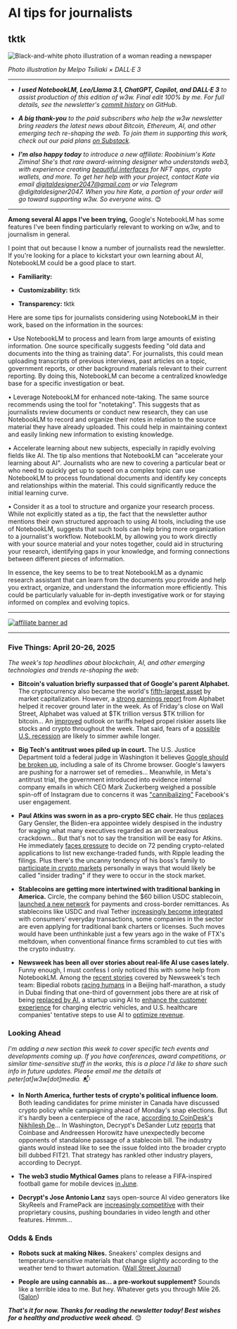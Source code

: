 <!--

Beginning to work through the lead item in this draft. Version below contains my own thoughts, as well as some from NotebookLM itself based on this prompt:

I'm working on an article about how journalists in particular might use NotebookLM as a tool in their work. Could you give some tips of your own?

-->

# AI tips for journalists <!-- Need AI prompts to generate better hed, subhead later, when lead item is finished. -->
## tktk

![Black-and-white photo illustration of a woman reading a newspaper](https://w3w.news/img/newsreader-illo-melpo-tsiliaki-DALLE3-1920.jpg)

*Photo illustration by Melpo Tsiliaki × DALL·E 3*

<hr>

- _**I used NotebookLM, Leo/Llama 3.1, ChatGPT, Copilot, and DALL·E 3** to assist production of this edition of w3w. Final edit 100% by me. For full details, see the newsletter's [commit history](https://github.com/peteramckay/w3wnewsletter/commits) on GitHub._ <!-- Editroster as needed. -->

- _**A big thank-you** to the paid subscribers who help the w3w newsletter bring readers the latest news about Bitcoin, Ethereum, AI, and other emerging tech re-shaping the web. To join them in supporting this work, check out our paid plans [on Substack](https://w3wnews.substack.com/subscribe)._

- _**I'm also happy today** to introduce a new affiliate: Roobinium's Kate Zimina! She's that rare award-winning designer who understands web3, with experience creating [beautiful interfaces](https://dribbble.com/roobinium) for NFT apps, crypto wallets, and more. To get her help with your project, contact Kate via email digitaldesigner2047@gmail.com or via Telegram @digitaldesigner2047. When you hire Kate, a portion of your order will go toward supporting w3w. So everyone wins._ 😊

<hr>

**Among several AI apps I've been trying,** Google's NotebookLM has some features I've been finding particularly relevant to working on w3w, and to journalism in general.

I point that out because I know a number of journalists read the newsletter. If you're looking for a place to kickstart your own learning about AI, NotebookLM could be a good place to start.

- **Familiarity:** <!-- As the name would indicate, it's a notebook -- but on steroids. NotebookLM is Every reporter uses notebooks. -->

- **Customizability:** tktk

- **Transparency:** tktk

<!-- Example of the Stanford report. -->

<!-- Tips provided by Notebook LM itself... -->

Here are some tips for journalists considering using NotebookLM in their work, based on the information in the sources:

• Use NotebookLM to process and learn from large amounts of existing information. One source specifically suggests feeding "old data and documents into the thing as training data". For journalists, this could mean uploading transcripts of previous interviews, past articles on a topic, government reports, or other background materials relevant to their current reporting. By doing this, NotebookLM can become a centralized knowledge base for a specific investigation or beat.

• Leverage NotebookLM for enhanced note-taking. The same source recommends using the tool for "notetaking". This suggests that as journalists review documents or conduct new research, they can use NotebookLM to record and organize their notes in relation to the source material they have already uploaded. This could help in maintaining context and easily linking new information to existing knowledge.

• Accelerate learning about new subjects, especially in rapidly evolving fields like AI. The tip also mentions that NotebookLM can "accelerate your learning about AI". Journalists who are new to covering a particular beat or who need to quickly get up to speed on a complex topic can use NotebookLM to process foundational documents and identify key concepts and relationships within the material. This could significantly reduce the initial learning curve.

• Consider it as a tool to structure and organize your research process. While not explicitly stated as a tip, the fact that the newsletter author mentions their own structured approach to using AI tools, including the use of NotebookLM, suggests that such tools can help bring more organization to a journalist's workflow. NotebookLM, by allowing you to work directly with your source material and your notes together, could aid in structuring your research, identifying gaps in your knowledge, and forming connections between different pieces of information.

In essence, the key seems to be to treat NotebookLM as a dynamic research assistant that can learn from the documents you provide and help you extract, organize, and understand the information more efficiently. This could be particularly valuable for in-depth investigative work or for staying informed on complex and evolving topics.

 <hr>

 [![affiliate banner ad](https://w3w.news/img/affiliate-kz-letter.png)](
 https://dribbble.com/roobinium)

 <hr>

### Five Things: April 20-26, 2025

*The week's top headlines about blockchain, AI, and other emerging technologies and trends re-shaping the web:*

- **Bitcoin's valuation briefly surpassed that of Google's parent Alphabet.** The cryptocurrency also became the world's [fifth-largest asset](https://www.coindesk.com/markets/2025/04/23/bitcoin-becomes-fifth-largest-global-asset-surpasses-google-s-market-cap) by market capitalization. However, a [strong earnings report](https://finance.yahoo.com/news/google-stock-rises-after-it-beats-on-earnings-raises-dividend-and-authorizes-70-billion-in-buybacks-192027323.html) from Alphabet helped it recover ground later in the week. As of Friday's close on Wall Street, Alphabet was valued at $TK trillion versus $TK trillion for bitcoin... <!-- Update after Friday's close. --> An [improved](https://www.reuters.com/world/china/china-considers-exempting-some-goods-us-tariffs-source-says-2025-04-25/) outlook on tariffs helped propel riskier assets like stocks and crypto throughout the week. That said, fears of a [possible U.S. recession](https://www.yahoo.com/news/imf-raises-us-recession-risk-192909541.html) are likely to simmer awhile longer.

- **Big Tech's antitrust woes piled up in court.** The U.S. Justice Department told a federal judge in Washington it believes [Google should be broken up](https://news.google.com/read/CBMiiAFBVV95cUxPb0J4YWpWUW1aSXZUeUdkT0lPUnNvWFRIYzRRaWVhUmFzSlduSUNNWGpzRGxlT0xhaWtJU0J3ZVlPUWJkamhhY2xtZXV6TTVOOWZNUElYODV3dVFIRGxKcTN4Y0Z2U2l4OWR0d1djeXJBZDROS0xSLWU5QXNHOVpTYjk0QUxvckww?hl=en-US&gl=US&ceid=US%3Aen), including a sale of its Chrome browser. Google's lawyers are pushing for a narrower set of remedies... Meanwhile, in Meta's antitrust trial, the government introduced into evidence internal company emails in which CEO Mark Zuckerberg weighed a possible spin-off of Instagram due to concerns it was ["cannibalizing"](https://techcrunch.com/2025/04/21/mark-zuckerberg-once-suggested-spinning-out-instagram-as-a-solution-to-its-cannibalization-of-facebook/) Facebook's user engagement.

- **Paul Atkins was sworn in as a pro-crypto SEC chair.** He thus [replaces](https://www.upi.com/Top_News/US/2025/04/22/Paul-Atkins-sworn-in-sec-chairman/6911745372094/) Gary Gensler, the Biden-era appointee widely despised in the industry for waging what many executives regarded as an overzealous crackdown... But that's not to say the transition will be easy for Atkins. He immediately [faces pressure](https://www.ibtimes.com/new-sec-chair-paul-atkins-under-pressure-72-crypto-related-etf-applications-xrp-leads-filings-3770850) to decide on 72 pending crypto-related applications to list new exchange-traded funds, with Ripple leading the filings. Plus there's the uncanny tendency of his boss's family to [participate in crypto markets](https://www.coindesk.com/markets/2025/04/23/trump-coin-jumps-70-on-president-s-dinner-event-for-top-token-holders) personally in ways that would likely be called "insider trading" if they were to occur in the stock market.

- **Stablecoins are getting more intertwined with traditional banking in America.** Circle, the company behind the $60 billion USDC stablecoin, [launched a new network](https://www.theblock.co/post/351720/circle-launches-payments-network-to-connect-banks-and-stablecoins) for payments and cross-border remittances. As stablecoins like USDC and rival Tether [increasingly become integrated](https://www.wsj.com/finance/currencies/crypto-knocks-on-the-door-of-a-banking-world-that-shut-it-out-082b3968?st=zDQWDU&reflink=desktopwebshare_permalink) with consumers' everyday transactions, some companies in the sector are even applying for traditional bank charters or licenses. Such moves would have been unthinkable just a few years ago in the wake of FTX's meltdown, when conventional finance firms scrambled to cut ties with the crypto industry.

- **Newsweek has been all over stories about real-life AI use cases lately.** Funny enough, I must confess I only noticed this with some help from NotebookLM. Among the [recent stories](https://www.newsweek.com/topic/artificial-intelligence) covered by Newsweek's tech team: Bipedial robots [racing humans](https://www.newsweek.com/robots-race-humans-beijing-half-marathon-2025) in a Beijing half-marathon, a study in Dubai finding that one-third of government jobs there are at risk of being [replaced by AI](https://www.newsweek.com/ai-impact-artificial-intelligence-dubai-uae-2062953), a startup using AI to [enhance the customer experience](https://www.newsweek.com/ai-enabled-electric-vehicle-charging-coming-this-year-2062193) for charging electric vehicles, and U.S. healthcare companies' tentative steps to use AI to [optimize revenue](https://www.newsweek.com/ai-powered-claims-tools-healthcare-revenue-cycle-access-health-2062141).  

### Looking Ahead

*I'm adding a new section this week to cover specific tech events and developments coming up.  If you have conferences, award competitions, or similar time-sensitive stuff in the works, this is a place I'd like to share such info in future updates. Please email me the details at peter[at]w3w[dot]media.* 📬

- **In North America, further tests of crypto's political influence loom.** Both leading candidates for prime minister in Canada have discussed crypto policy while campaigning ahead of Monday's snap elections. But it's hardly been a centerpiece of the race, [according to CoinDesk's Nikhilesh De](https://www.coindesk.com/policy/2025/04/23/previewing-the-canadian-elections-crypto-angle)... In Washington, Decrypt's DeSander Lutz [reports](https://decrypt.co/315996/crypto-company-coinbase-stop-pro-crypto-bill-passing) that Coinbase and Andreessen Horowitz have unexpectedly become opponents of standalone passage of a stablecoin bill. The industry giants would instead like to see the issue folded into the broader crypto bill dubbed FIT21. That strategy has rankled other industry players, according to Decrypt.

- **The web3 studio Mythical Games** plans to release a FIFA-inspired football game for mobile devices [in June](https://www.theblock.co/post/351731/crypto-fifa-video-game-launching-on-mobile-devices-in-june).

- **Decrypt's Jose Antonio Lanz** says open-source AI video generators like SkyReels and FramePack are [increasingly competitive](https://decrypt.co/316027/open-source-video-generators-full-length-movies) with their proprietary cousins, pushing boundaries in video length and other features. Hmmm...

### Odds & Ends

- **Robots suck at making Nikes.** Sneakers' complex designs and temperature-sensitive materials that change slightly according to the weather tend to thwart automation. ([Wall Street Journal](https://www.wsj.com/economy/trade/why-its-so-difficult-for-robots-to-make-your-nike-sneakers-47b882b5?st=uLg1h4&reflink=desktopwebshare_permalink))

-  **People are using cannabis as... a pre-workout supplement?** Sounds like a terrible idea to me. But hey. Whatever gets you through Mile 26. ([Salon](https://www.salon.com/2025/04/19/couch-potatoes-no-more-stoners-are-using-cannabis-to-help-them-exercise-and-reach-a-runners-high/))

_**That's it for now. Thanks for reading the newsletter today! Best wishes for a healthy and productive week ahead.**_ 😊 <!-- Boilerplate needs fleshing out. Add "about" link, email address, etc. -->
